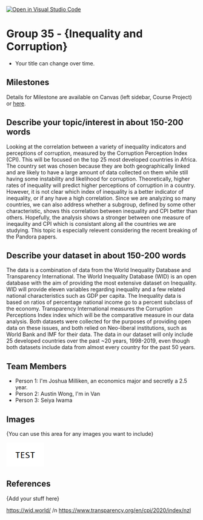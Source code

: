 [![Open in Visual Studio Code](https://classroom.github.com/assets/open-in-vscode-f059dc9a6f8d3a56e377f745f24479a46679e63a5d9fe6f495e02850cd0d8118.svg)](https://classroom.github.com/online_ide?assignment_repo_id=464634&assignment_repo_type=GroupAssignmentRepo)
# Group 35 - {Inequality and Corruption}

- Your title can change over time.

## Milestones

Details for Milestone are available on Canvas (left sidebar, Course Project) or [here](https://firas.moosvi.com/courses/data301/project/milestone01.html).

## Describe your topic/interest in about 150-200 words

Looking at the correlation between a variety of inequality indicators and perceptions of corruption, measured by the Corruption Perception Index (CPI). This will be focused on the top 25 most developed countries in Africa. The country set was chosen because they are both geographically linked and are likely to have a large amount of data collected on them while still having some instability and likelihood for corruption. Theoretically, higher rates of inequality will predict higher perceptions of corruption in a country. However, it is not clear which index of inequality is a better indicator of inequality, or if any have a high correlation. Since we are analyzing so many countries, we can also address whether a subgroup, defined by some other characteristic, shows this correlation between inequality and CPI better than others. Hopefully, the analysis shows a stronger between one measure of ineqaulity and CPI which is consistant along all the countries we are studying. This topic is especially relevent considering the recent breaking of the Pandora papers. 

## Describe your dataset in about 150-200 words

The data is a combination of data from the World Inequality Database and Transparency International. The World Inequality Database (WID) is an open database with the aim of providing the most extensive dataset on Inequality. WID will provide eleven variables regarding inequality and a few related national characteristics such as GDP per capita. The Inequality data is based on ratios of percentage national income go to a percent subclass of the economy. Transparency International measures the Corruption Perceptions Index index which will be the comparative measure in our data analysis. Both datasets were collected for the purposes of providing open data on these issues, and both relied on Neo-liberal institutions, such as World Bank and IMF for their data. The data in our dataset will only include 25 developed countries over the past ~20 years, 1998-2019, even though both datasets include data from almost every country for the past 50 years.

## Team Members

- Person 1: I'm Joshua Milliken, an economics major and secretly a 2.5 year.
- Person 2: Austin Wong, I'm in Van
- Person 3: Seiya Iwama

## Images

{You can use this area for any images you want to include}

<img src ="images/test.png" width="100px">

## References

{Add your stuff here}


https://wid.world/ /n
https://www.transparency.org/en/cpi/2020/index/nzl 
